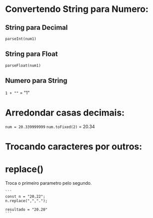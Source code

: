 
# Convertendo String para Numero:

  ## String para Decimal
  `parseInt(num1)`

  ## String para Float
  `parseFloat(num1)`

  ## Numero para String
  `1 + ""` = "1"

# Arredondar casas decimais:
  `num = 20.339999999`
  `num.toFixed(2)`
  = 20.34

# Trocando caracteres por outros:

  # replace()
  Troca o primeiro parametro pelo segundo.

    ```
    const n = "20,22";
    n.replace(",",".");

    resultado = "20.20"
    ```

